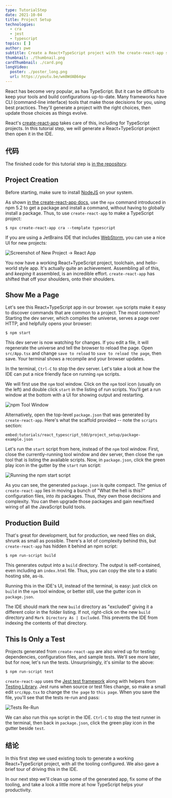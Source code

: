 ```yaml
---
type: TutorialStep
date: 2021-10-04
title: Project Setup
technologies:
  - cra
  - jest
  - typescript
topics: [ ]
author: pwe
subtitle: Create a React+TypeScript project with the create-react-app scaffolding tool.
thumbnail: ./thumbnail.png
cardThumbnail: ./card.png
longVideo:
  poster: ./poster_long.png
  url: https://youtu.be/wm8WdAB64gw
---
```


React has become very popular, as has TypeScript. But it can be difficult to keep your tools and build configurations up-to-date. Many frameworks have CLI (command-line interface) tools that make those decisions for you, using best practices. They'll generate a project with the right choices, then update those choices as things evolve.

React's [create-react-app](../../../technologies/cra) takes care of this, including for TypeScript projects. In this tutorial step, we will generate a React+TypeScript project then open it in the IDE.

## 代码

The finished code for this tutorial step is [in the repository](https://github.com/JetBrains/jetbrains_guide/tree/master/sites/webstorm-guide/demos/tutorials/react_typescript_tdd/project_setup).

## Project Creation

Before starting, make sure to install [NodeJS](../../../technologies/nodejs) on your system.

As shown [in the create-react-app docs](https://create-react-app.dev/docs/adding-typescript/), use the `npx` command introduced in npm 5.2 to get a package and install a command, without having to globally install a package. Thus, to use `create-react-app` to make a TypeScript project:

```shell script
$ npx create-react-app cra --template typescript
```

If you are using a JetBrains IDE that includes [WebStorm](https://www.jetbrains.com/webstorm/), you can use a nice UI for new projects:

![Screenshot of New Project -> React App](./screenshots/new_project.png)

You now have a working React+TypeScript project, toolchain, and hello-world style app. It's actually quite an achievement. Assembling all of this, and *keeping* it assembled, is an incredible effort. `create-react-app` has shifted that off your shoulders, onto their shoulders.

## Show Me a Page

Let's see this React+TypeScript app in our browser. `npm` scripts make it easy to discover commands that are common to a project. The most common? Starting the dev server, which compiles the universe, serves a page over HTTP, and helpfully opens your browser:

```shell script
$ npm start
```

This dev server is now watching for changes. If you edit a file, it will regenerate the universe and tell the browser to reload the page. Open `src/App.tsx` and change `save to reload` to `save to reload the page`, then save. Your terminal shows a recompile and your browser updates.

In the terminal, `Ctrl-C` to stop the dev server. Let's take a look at how the IDE can put a nice friendly face on running `npm` scripts.

We will first use the `npm` tool window. Click on the `npm` tool icon (usually on the left) and double click `start` in the listing of run scripts. You'll get a run window at the bottom with a UI for showing output and restarting.

![npm Tool Window](./screenshots/npm_tool_window.png)

Alternatively, open the top-level `package.json` that was generated by `create-react-app`. Here's what the scaffold provided -- note the `scripts` section:

`embed:tutorials/react_typescript_tdd/project_setup/package-example.json`

Let's run the `start` script from here, instead of the `npm` tool window. First, close the currently-running tool window and dev server, then close the `npm` tool that is listing the available scripts. Now, in `package.json`, click the green play icon in the gutter by the `start` run script:

![Running the npm start script](./screenshots/package_json_start.png)

As you can see, the generated `package.json` is quite compact. The genius of `create-react-app` lies in moving a bunch of "What the hell is this?" configuration files, into *its* packages. Thus, *they* own those decisions and complexity. You can then upgrade those packages and gain new/fixed wiring of all the JavaScript build tools.

## Production Build

That's great for development, but for production, we need files on disk, shrunk as small as possible. There's a lot of complexity behind this, but `create-react-app` has hidden it behind an npm script:

```shell script
$ npm run-script build
```

This generates output into a `build` directory. The output is self-contained, even including an `index.html` file. Thus, you can copy the site to a static hosting site, as-is.

Running this in the IDE's UI, instead of the terminal, is easy: just click on `build` in the `npm` tool window, or better still, use the gutter icon in `package.json`.

The IDE should mark the new `build` directory as "excluded" giving it a different color in the folder listing. If not, right-click on the new `build` directory and `Mark Directory As | Excluded`. This prevents the IDE from indexing the contents of that directory.

## This Is Only a Test

Projects generated from `create-react-app` are also wired up for testing: dependencies, configuration files, and sample tests. We'll see more later, but for now, let's run the tests. Unsurprisingly, it's similar to the above:

```shell script
$ npm run-script test
```

`create-react-app` uses the [Jest test framework](../../../technologies/jest) along with helpers from [Testing Library](https://testing-library.com). Jest runs when source or test files change, so make a small edit `src/App.tsx` to change the `the page` to `this page`. When you save the file, you'll see that the tests re-run and pass:

![Tests Re-Run](./screenshots/run_tests.png)

We can also run this `npm` script in the IDE. `Ctrl-C` to stop the test runner in the terminal, then back in `package.json`, click the green play icon in the gutter beside `test`.

## 结论

In this first step we used existing tools to generate a working React+TypeScript project, with all the tooling configured. We also gave a brief tour of driving this in the IDE.

In our next step we'll clean up some of the generated app, fix some of the tooling, and take a look a little more at how TypeScript helps your productivity.
